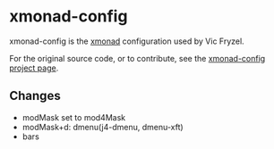 # xmonad-config
xmonad-config is the [xmonad](http://xmonad.org/) configuration used by Vic Fryzel.

For the original source code, or to contribute, see the
[xmonad-config project page](http://github.com/vicfryzel/xmonad-config).

## Changes
* modMask set to mod4Mask
* modMask+d: dmenu(j4-dmenu, dmenu-xft)
* bars
